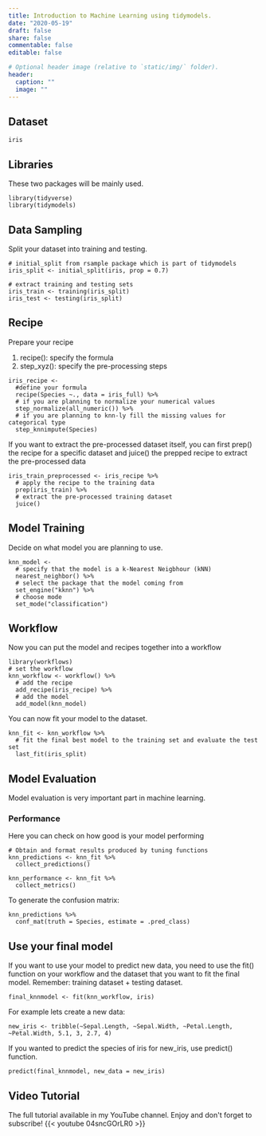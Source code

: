 ```yaml
---
title: Introduction to Machine Learning using tidymodels.
date: "2020-05-19"
draft: false
share: false
commentable: false
editable: false

# Optional header image (relative to `static/img/` folder).
header:
  caption: ""
  image: ""
---
```


## Dataset
```{r}
iris
```

## Libraries
These two packages will be mainly used.
```{r}
library(tidyverse)
library(tidymodels)
```

## Data Sampling
Split your dataset into training and testing.

```{r}
# initial_split from rsample package which is part of tidymodels
iris_split <- initial_split(iris, prop = 0.7)

# extract training and testing sets
iris_train <- training(iris_split)
iris_test <- testing(iris_split)
```

## Recipe
Prepare your recipe

1. recipe(): specify the formula
2. step_xyz(): specify the pre-processing steps

```{r}
iris_recipe <-
  #define your formula
  recipe(Species ~., data = iris_full) %>%
  # if you are planning to normalize your numerical values
  step_normalize(all_numeric()) %>%
  # if you are planning to knn-ly fill the missing values for categorical type
  step_knnimpute(Species)
```

If you want to extract the pre-processed dataset itself, you can first prep() the recipe for a specific dataset and juice() the prepped recipe to extract the pre-processed data

```{r}
iris_train_preprocessed <- iris_recipe %>%
  # apply the recipe to the training data
  prep(iris_train) %>%
  # extract the pre-processed training dataset
  juice()
```

## Model Training
Decide on what model you are planning to use.

```{r}
knn_model <-
  # specify that the model is a k-Nearest Neigbhour (kNN)
  nearest_neighbor() %>%
  # select the package that the model coming from
  set_engine("kknn") %>%
  # choose mode
  set_mode("classification")
```

## Workflow
Now you can put the model and recipes together into a workflow

```{r}
library(workflows)
# set the workflow
knn_workflow <- workflow() %>%
  # add the recipe
  add_recipe(iris_recipe) %>%
  # add the model
  add_model(knn_model)
```

You can now fit your model to the dataset.

```{r}
knn_fit <- knn_workflow %>%
  # fit the final best model to the training set and evaluate the test set
  last_fit(iris_split)
```
## Model Evaluation
Model evaluation is very important part in machine learning.

### Performance
Here you can check on how good is your model performing

```{r}
# Obtain and format results produced by tuning functions
knn_predictions <- knn_fit %>%
  collect_predictions()

knn_performance <- knn_fit %>%
  collect_metrics()
```

To generate the confusion matrix:
```{r}
knn_predictions %>%
  conf_mat(truth = Species, estimate = .pred_class)
```

## Use your final model
If you want to use your model to predict new data, you need to use the fit() function on your workflow and the dataset that you want to fit the final model. Remember: training dataset + testing dataset.
```{r}
final_knnmodel <- fit(knn_workflow, iris)
```

For example lets create a new data:
```{r}
new_iris <- tribble(~Sepal.Length, ~Sepal.Width, ~Petal.Length, ~Petal.Width, 5.1, 3, 2.7, 4)
```

If you wanted to predict the species of iris for new_iris, use predict() function.
```{r}
predict(final_knnmodel, new_data = new_iris)
```

## Video Tutorial
The full tutorial available in my YouTube channel. Enjoy and don't forget to subscribe!
{{< youtube 04sncGOrLR0 >}}
